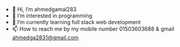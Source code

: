 - 👋 Hi, I’m ahmedgamal283
- 👀 I’m interested in programming
- 🌱 I’m currently learning full stack web development
- 📫 How to reach me by my mobile number 01503603688 & gmail ahmedga2831@gmail.com

<!---
ahmedgamal283/ahmedgamal283 is a ✨ special ✨ repository because its `README.md` (this file) appears on your GitHub profile.
You can click the Preview link to take a look at your changes.
--->
